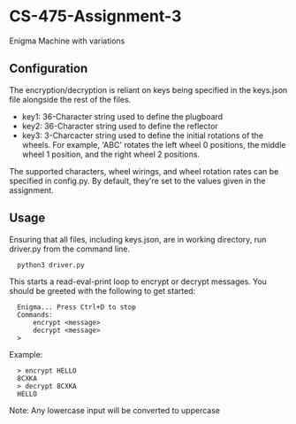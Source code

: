 [//]: # (Kevin Chen)
[//]: # (Assignment 3)
[//]: # (CS 475)

# CS-475-Assignment-3
Enigma Machine with variations



## Configuration
The encryption/decryption is reliant on keys being specified in the keys.json file alongside the rest of the files.
- key1: 36-Character string used to define the plugboard
- key2: 36-Character string used to define the reflector
- key3: 3-Charcacter string used to define the initial rotations of the wheels. For example, 'ABC' rotates the left wheel 0 positions, the middle wheel 1 position, and the right wheel 2 positions.

The supported characters, wheel wirings, and wheel rotation rates can be specified in config.py. By default, they're set to the values given in the assignment.



## Usage
Ensuring that all files, including keys.json, are in working directory, run driver.py from the command line.
  ```bash
    python3 driver.py
  ```

This starts a read-eval-print loop to encrypt or decrypt messages. You should be greeted with the following to get started:
  ```text
    Enigma... Press Ctrl+D to stop
    Commands:
        encrypt <message>
        decrypt <message>
    >
  ```
  
Example:
  ```text
    > encrypt HELLO
    8CXKA
    > decrypt 8CXKA
    HELLO
  ```
  
Note: Any lowercase input will be converted to uppercase

